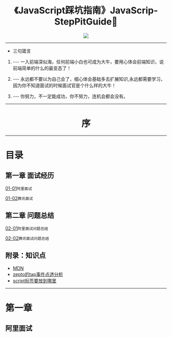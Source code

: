 
<h1 align="center">《JavaScript踩坑指南》JavaScrip-StepPitGuide📖</h1>
<p align="center"><img src="http://www.kejiganhuo.tech/wp-content/uploads/2017/03/cropped-319907-106.jpg" /></p>

---

* 三句箴言

1. --- 一入前端深似海，任何前端小白也可成为大牛，要用心体会前端知识，说前端简单的什么的最变态了！

2. --- 永远都不要以为自己会了，细心体会基础多去扩展知识,永远都需要学习，因为你不知道面试的时候面试官是个什么样的大牛！

3. --- 你努力，不一定能成功，你不努力，连机会都会没有。

---

<h1 align="center">序</h1>

---

# 目录

## 第一章 面试经历

[01-01]()`阿里面试`

[01-02]()`腾讯面试`

## 第二章 问题总结

[02-01]()`阿里面试问题总结`

[02-02]()`腾讯面试问题总结`


## 附录：知识点

* [MDN](https://developer.mozilla.org/zh-CN/)
* [zepto的tap事件点透分析](http://smile-leaf-language.github.io/2016/02/02/zepto-tap/)
* [script标签要放到哪里](http://blog.csdn.net/ybdesire/article/details/49284699)

---

# 第一章

## 阿里面试

